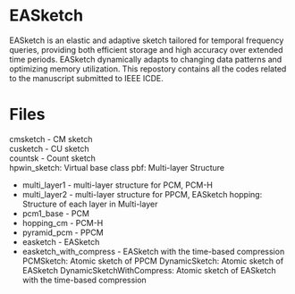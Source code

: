 # EASketch
EASketch is an elastic and adaptive sketch tailored for temporal frequency queries, providing both efficient storage and high accuracy over extended time periods. EASketch dynamically adapts to changing data patterns and optimizing memory utilization.  This repostory contains all the codes related to the manuscript submitted to IEEE ICDE.
# Files 
cmsketch - CM sketch  
cusketch - CU sketch  
countsk - Count sketch  
hpwin_sketch: Virtual base class 
pbf: Multi-layer Structure
* multi_layer1 - multi-layer structure for PCM, PCM-H
* multi_layer2 - multi-layer structure for PPCM, EASketch
hopping: Structure of each layer in Multi-layer
* pcm1_base - PCM  
* hopping_cm - PCM-H
* pyramid_pcm - PPCM
* easketch - EASketch
* easketch_with_compress - EASketch with the time-based compression
PCMSketch: Atomic sketch of PPCM
DynamicSketch: Atomic sketch of EASketch
DynamicSketchWithCompress: Atomic sketch of EASketch with the time-based compression

